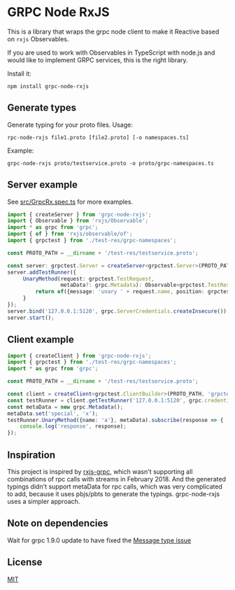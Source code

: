 # GRPC Node RxJS

This is a library that wraps the grpc node client to make it Reactive based on `rxjs` Observables.

If you are used to work with Observables in TypeScript with node.js and would like to implement GRPC services, this is the right library.


Install it:

    npm install grpc-node-rxjs
    

## Generate types

Generate typing for your proto files.
Usage:

    rpc-node-rxjs file1.proto [file2.proto] [-o namespaces.ts]

Example:

    grpc-node-rxjs proto/testservice.proto -o proto/grpc-namespaces.ts


## Server example

See [src/GrpcRx.spec.ts](src/GrpcRx.spec.ts) for more examples.

```typescript
import { createServer } from 'grpc-node-rxjs';
import { Observable } from 'rxjs/Observable';
import * as grpc from 'grpc';
import { of } from 'rxjs/observable/of';
import { grpctest } from './test-res/grpc-namespaces';

const PROTO_PATH = __dirname + '/test-res/testservice.proto';

const server: grpctest.Server = createServer<grpctest.Server>(PROTO_PATH, 'grpctest');
server.addTestRunner({
     UnaryMethod(request: grpctest.TestRequest,
                 metaData?: grpc.Metadata): Observable<grpctest.TestResponse> {
         return of({message: 'unary ' + request.name, position: grpctest.Position.ONE});
     }
});
server.bind('127.0.0.1:5120', grpc.ServerCredentials.createInsecure());
server.start();

```

## Client example

```typescript
import { createClient } from 'grpc-node-rxjs';
import { grpctest } from './test-res/grpc-namespaces';
import * as grpc from 'grpc';

const PROTO_PATH = __dirname + '/test-res/testservice.proto';

const client = createClient<grpctest.ClientBuilder>(PROTO_PATH, 'grpctest');
const testRunner = client.getTestRunner('127.0.0.1:5120', grpc.credentials.createInsecure());
const metaData = new grpc.Metadata();
metaData.set('special', 'x');
testRunner.UnaryMethod({name: 'a'}, metaData).subscribe(response => {
    console.log('response', response);
});
```


## Inspiration

This project is inspired by [rxjs-grpc](https://github.com/kondi/rxjs-grpc), which wasn't supporting all combinations of rpc calls with streams in February 2018. And the generated typings didn't support metaData for rpc calls, which was very complicated to add, because it uses pbjs/pbts to generate the typings. grpc-node-rxjs uses a simpler approach.

## Note on dependencies

Wait for grpc 1.9.0 update to have fixed the [Message type issue](https://github.com/grpc/grpc-node/pull/177)


## License

[MIT](LICENSE)
